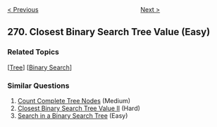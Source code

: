 <!--|This file generated by command(leetcode description); DO NOT EDIT.    |-->
<!--+----------------------------------------------------------------------+-->
<!--|@author    Openset <openset.wang@gmail.com>                           |-->
<!--|@link      https://github.com/openset                                 |-->
<!--|@home      https://github.com/openset/leetcode                        |-->
<!--+----------------------------------------------------------------------+-->

[< Previous](https://github.com/openset/leetcode/tree/master/problems/alien-dictionary "Alien Dictionary")
　　　　　　　　　　　　　　　　
[Next >](https://github.com/openset/leetcode/tree/master/problems/encode-and-decode-strings "Encode and Decode Strings")

## 270. Closest Binary Search Tree Value (Easy)



### Related Topics
  [[Tree](https://github.com/openset/leetcode/tree/master/tag/tree/README.md)]
  [[Binary Search](https://github.com/openset/leetcode/tree/master/tag/binary-search/README.md)]

### Similar Questions
  1. [Count Complete Tree Nodes](https://github.com/openset/leetcode/tree/master/problems/count-complete-tree-nodes) (Medium)
  1. [Closest Binary Search Tree Value II](https://github.com/openset/leetcode/tree/master/problems/closest-binary-search-tree-value-ii) (Hard)
  1. [Search in a Binary Search Tree](https://github.com/openset/leetcode/tree/master/problems/search-in-a-binary-search-tree) (Easy)
